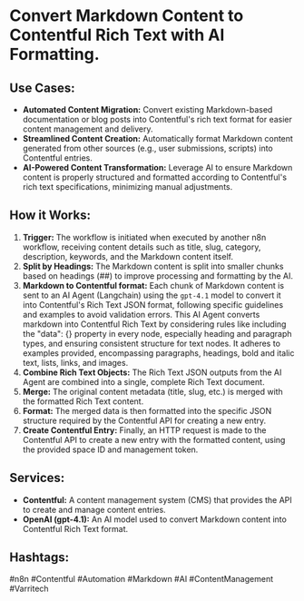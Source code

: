 # Convert Markdown Content to Contentful Rich Text with AI Formatting.

## Use Cases:

- **Automated Content Migration:** Convert existing Markdown-based documentation or blog posts into Contentful's rich text format for easier content management and delivery.
- **Streamlined Content Creation:** Automatically format Markdown content generated from other sources (e.g., user submissions, scripts) into Contentful entries.
- **AI-Powered Content Transformation:** Leverage AI to ensure Markdown content is properly structured and formatted according to Contentful's rich text specifications, minimizing manual adjustments.

## How it Works:

1.  **Trigger:** The workflow is initiated when executed by another n8n workflow, receiving content details such as title, slug, category, description, keywords, and the Markdown content itself.
2.  **Split by Headings:** The Markdown content is split into smaller chunks based on headings (##) to improve processing and formatting by the AI.
3.  **Markdown to Contentful format:** Each chunk of Markdown content is sent to an AI Agent (Langchain) using the `gpt-4.1` model to convert it into Contentful's Rich Text JSON format, following specific guidelines and examples to avoid validation errors.  This AI Agent converts markdown into Contentful Rich Text by considering rules like including the "data": {} property in every node, especially heading and paragraph types, and ensuring consistent structure for text nodes.  It adheres to examples provided, encompassing paragraphs, headings, bold and italic text, lists, links, and images.
4.  **Combine Rich Text Objects:** The Rich Text JSON outputs from the AI Agent are combined into a single, complete Rich Text document.
5.  **Merge:** The original content metadata (title, slug, etc.) is merged with the formatted Rich Text content.
6.  **Format:** The merged data is then formatted into the specific JSON structure required by the Contentful API for creating a new entry.
7.  **Create Contentful Entry:** Finally, an HTTP request is made to the Contentful API to create a new entry with the formatted content, using the provided space ID and management token.

## Services:

-   **Contentful:** A content management system (CMS) that provides the API to create and manage content entries.
-   **OpenAI (gpt-4.1):** An AI model used to convert Markdown content into Contentful Rich Text format.

## Hashtags:

#n8n #Contentful #Automation #Markdown #AI #ContentManagement #Varritech
